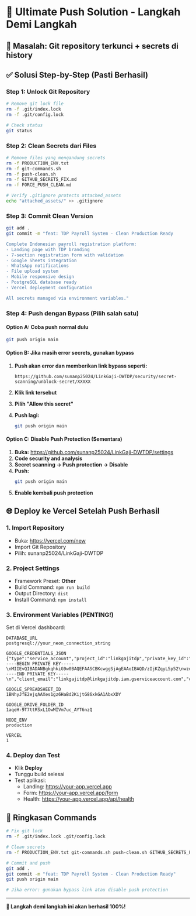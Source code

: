 # 🚀 Ultimate Push Solution - Langkah Demi Langkah

## 🚨 Masalah: Git repository terkunci + secrets di history

## ✅ Solusi Step-by-Step (Pasti Berhasil)

### Step 1: Unlock Git Repository
```bash
# Remove git lock file
rm -f .git/index.lock
rm -f .git/config.lock

# Check status
git status
```

### Step 2: Clean Secrets dari Files
```bash
# Remove files yang mengandung secrets
rm -f PRODUCTION_ENV.txt
rm -f git-commands.sh  
rm -f push-clean.sh
rm -f GITHUB_SECRETS_FIX.md
rm -f FORCE_PUSH_CLEAN.md

# Verify .gitignore protects attached_assets
echo "attached_assets/" >> .gitignore
```

### Step 3: Commit Clean Version
```bash
git add .
git commit -m "feat: TDP Payroll System - Clean Production Ready

Complete Indonesian payroll registration platform:
- Landing page with TDP branding
- 7-section registration form with validation  
- Google Sheets integration
- WhatsApp notifications
- File upload system
- Mobile responsive design
- PostgreSQL database ready
- Vercel deployment configuration

All secrets managed via environment variables."
```

### Step 4: Push dengan Bypass (Pilih salah satu)

#### Option A: Coba push normal dulu
```bash
git push origin main
```

#### Option B: Jika masih error secrets, gunakan bypass
1. **Push akan error dan memberikan link bypass seperti:**
   ```
   https://github.com/sunanp25024/LinkGaji-DWTDP/security/secret-scanning/unblock-secret/XXXXX
   ```

2. **Klik link tersebut**
3. **Pilih "Allow this secret"**  
4. **Push lagi:**
   ```bash
   git push origin main
   ```

#### Option C: Disable Push Protection (Sementara)
1. **Buka:** https://github.com/sunanp25024/LinkGaji-DWTDP/settings
2. **Code security and analysis**
3. **Secret scanning → Push protection → Disable**
4. **Push:**
   ```bash
   git push origin main
   ```
5. **Enable kembali push protection**

## 🌐 Deploy ke Vercel Setelah Push Berhasil

### 1. Import Repository
- Buka: https://vercel.com/new
- Import Git Repository
- Pilih: sunanp25024/LinkGaji-DWTDP

### 2. Project Settings
- Framework Preset: **Other**
- Build Command: `npm run build`
- Output Directory: `dist`
- Install Command: `npm install`

### 3. Environment Variables (PENTING!)
Set di Vercel dashboard:

```
DATABASE_URL
postgresql://your_neon_connection_string

GOOGLE_CREDENTIALS_JSON
{"type":"service_account","project_id":"linkgajitdp","private_key_id":"79a1f502ce62ac6667f0717faf6cebdd9c1f736c","private_key":"-----BEGIN PRIVATE KEY-----\nMIIEvQIBADANBgkqhkiG9w0BAQEFAASCBKcwggSjAgEAAoIBAQD/zIjKZqyL5p52\nwzdNARbK3UbHNCU8fSZGF9kSIXpZwITP4LpCAJKCR8cQC/sgC7cz1mQ3wrdWV+X6\npBUUkpWsqNoNkc8oJ8wLZ6UvKsIqgmpvaHApD+bZuAJyOhZyp8YYt40wr4J6CIi/\nICUsm7pGgyn2W2+8r4Q/hzhMlBthdJhSPgcBdjUZX0xt8h09uJbiDR1XcrmKq8Ju\nbvcixnuGV9/0Q4SXvEKaKBMLA9/vsG7GchlOyOCeF67IWNLjDMxwcHTSSwPsCGMl\n3xtcN/S2q3hn37AZtcu6ia6Sx+D/owDLio9gXXjudNA1xQPlVPJdz3+ezTWyB0m4\nyyYCakndAgMBAAECggEAe/+RO9RDxlmX7Wg6cXiarOJRAhW0Czt7hzTeRBy4a7OY\nbhC5GW+flcnnpE66gFFNkLJXyHP6Xb+kOzi5A0z/g0Ai27sX2ZZZIhovB8tJbkPk\nBndxD2am+FlrziV8Zj4QGEE6DyS1MiTa7RNPEe23gaDpgYPXiXbnu8f3sZ+GGlnr\nt74k+32thiNm01kXPxwV+GSAvdMmDNXM4bpFgMgM/xioa6ZV7VYd97cTcC7iwI7p\nxbEvgQqg0/lbJzGXgYX4DhCYJcnp31zweFBNr1FTXSW7O2XWI3zj41sA3YVpk6Fl\nYvqvAeGr7GPclVuhUbB0bw6tLT2MaT5MnOOJSlFV3QKBgQD/8W2MY7YbTVCYxU4U\n462Ag4WEha7KvPwWAPnMx/e6y0jJpQGuesQC6DSlaBc0yRihh1T30IMgoVHt9VAm\ni2tUxGxrPBVahu5THAdMRFu7BmLaJYI6u1At19mFdLUISTe8W6izyi8m0nlCq9rq\nvsMir1PqCjkaN3fgWDJm3I3OwwKBgQD/2xkkRp7BhXXc3sjF6RbaBpx5fqFO0RJl\nfswxG2bHsygahYPJsKrlX1ijPL6JOvd7VqLMVSqq4NEz7k4GNMJbM8Aa+SOniADV\neDnDmvVisVzZZajILAA73ztnbVTf1/1UX4Hq1AF8lVtEnls2n/e88TQZL+TYTrnh\nHLakGxk63wKBgQDI68aMB1rWZAN5aqq5S2LRGG6gcjGdhm5+95UiZXjcculZIugH\nCOkHPzLVBrnw/k0PwSW6xT2rR/kBTSr2l0xS50AVjr1Uq8g8BizUenVohMLlbbym\nTpXK50AjvFLBhnjyrSHqwjXxzBjVdgQNdGPLvsepWw0ov5Kj05j9lvbb8QKBgHJY\nD7dnnEGujIsmQaI5Vo4f0ER39E1OIKOddFIqBdgP2EdqDgjQXL/fybRCTID2Cm5j\nvKQHF+eAS96ijNo3L/kkeqFTYLzZik3cyiwCD9KIo49A4Jp9F6mqTVkewoS7easA\neAZjszpjYYOcJfWWrlgRkBAFmIeXP3k8pN9YgQEPAoGAejzolx7x+upp3RwmKz0F\nXjgaTuXR+QyIJe5IcIvJe6ZVztC/6jfYpu3SWkh1oWP9lH2MhtsIA/uk6zzQWDt3\n8GSyTtkoPcZO9p3YLFtQqdRWuEMDDWmCuWHJKspCU9s/fDgoZKTV+gHQ1AGjpHP9\nml5qP5jFcLJNINN11BZ5UH8=\n-----END PRIVATE KEY-----\n","client_email":"linkgajitdp@linkgajitdp.iam.gserviceaccount.com","client_id":"110602267309150418834","auth_uri":"https://accounts.google.com/o/oauth2/auth","token_uri":"https://oauth2.googleapis.com/token","auth_provider_x509_cert_url":"https://www.googleapis.com/oauth2/v1/certs","client_x509_cert_url":"https://www.googleapis.com/robot/v1/metadata/x509/linkgajitdp%40linkgajitdp.iam.gserviceaccount.com","universe_domain":"googleapis.com"}

GOOGLE_SPREADSHEET_ID
1BNhyJfE2ejqAAXes1gz6HaBd2KijtG86xkGA1AbxXDY

GOOGLE_DRIVE_FOLDER_ID
1aqeH-9T7ttRSxL1OwMIVm7uc_AYT6nzQ

NODE_ENV
production

VERCEL
1
```

### 4. Deploy dan Test
- Klik **Deploy**
- Tunggu build selesai
- Test aplikasi:
  - Landing: https://your-app.vercel.app
  - Form: https://your-app.vercel.app/form
  - Health: https://your-app.vercel.app/api/health

## 🎯 Ringkasan Commands

```bash
# Fix git lock
rm -f .git/index.lock .git/config.lock

# Clean secrets
rm -f PRODUCTION_ENV.txt git-commands.sh push-clean.sh GITHUB_SECRETS_FIX.md FORCE_PUSH_CLEAN.md

# Commit and push
git add .
git commit -m "feat: TDP Payroll System - Clean Production Ready"
git push origin main

# Jika error: gunakan bypass link atau disable push protection
```

---

**🚀 Langkah demi langkah ini akan berhasil 100%!**